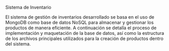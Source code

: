 Sistema de Inventario

El sistema de gestión de inventarios desarrollado se basa en el uso de MongoDB como base de datos NoSQL para almacenar y gestionar los productos de manera eficiente. A continuación se detalla el proceso de implementación y maquetación de la base de datos, así como la estructura de los archivos principales utilizados para la creación de productos dentro del sistema.
